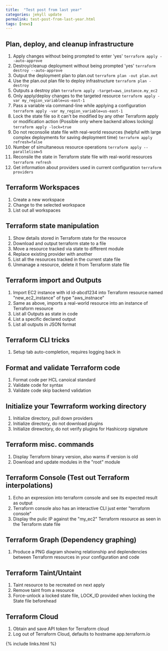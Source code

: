 ```yaml
---
title:  "Test post from last year"
categories: jekyll update
permalink: test-post-from-last-year.html
tags: [news]
---
```

## Plan, deploy, and cleanup infrastructure

1. Apply changes without being prompted to enter 'yes'
   ``` terraform apply --auto-approve ```
2. Destroy/cleanup deployment without being prompted 'yes'
    ``` terraform destroy --auto-approve ```
3. Output the deployment plan to plan.out
   ``` terraform plan -out plan.out ```
4. Use the plan.out plan file to deploy infrastructure
   ``` terraform plan -destroy ```
5. Outputs a destroy plan
   ``` terraform apply -target=aws_instance.my_ec2 ```
6. Only apply/deploy changes to the targeted resource
   ``` terraform apply -var my_region_variable=us-east-1 ```
7. Pass a variable via command-line while applying a configuration
   ``` terraform apply -var my_region_variable=us-east-1 ```
8. Lock the state file so it can't be modified by any other Terraform apply or modification action (Possible only where backend allows locking)
   ``` terraform apply -lock=true ```
9. Do not reconsolie state file with real-world resources (helpful with large complex deployments for saving deployment time)
    ``` terraform apply refresh=false ```
10. Number of simultaneous resource operations
    ``` terraform apply --parallelism=5 ```
11. Reconsile the state in Terraform state file with real-world resources
    ``` terraform refresh ```
12. Get information about providers used in current configuration
    ``` terraform providers ```

## Terraform Workspaces

1. Create a new workspace
2. Change to the selected workspace
3. List out all workspaces

## Terraform state manipulation

1. Show details stored in Terraform state for the resource
2. Download and output terraform state to a file
3. Move a resource tracked via state to different module
4. Replace existing provider with another
5. List all the resources tracked in the current state file
6. Unmanage a resource, delete it from Terraform state file

## Terraform import and Outputs

1. Import EC2 instance with id id-abcd1234 into Terraform resource named "new_ec2_instance" of type "aws_instnace"
2. Same as above, imports a real-world resource into an instance of Terraform resource
3. List all Outputs as state in code
4. List a specific declared output
5. List all outputs in JSON format

## Terraform CLI tricks

1. Setup tab auto-completion, requires logging back in

## Format and validate Terraform code

1. Format code per HCL canoical standard
2. Validate code for syntax
3. Validate code skip backend validation

## Initialize your Tewrraform working directory

1. Initialize directory, pull down providers
2. Initialize directory, do not download plugins
3. Initialize direwctory, do not verify plugins for Hashicorp signature

## Terraform misc. commands

1. Display Terraform binary version, also warns if version is old
2. Download and update modules in the "root" module

## Terraform Console (Test out Terraform interpolations)

1. Echo an expression into terraform console and see its expected result as output
2. Terraform console also has an interactive CLI just enter "terraform console"
3. Display the pulic IP against the "my_ec2" Terraform resource as seen in the Terraform state file

## Terraform Graph (Dependency graphing)

1. Produce a PNG diagram showing relationship and deplendencies between Terraform resources in your configuration and code

## Terraform Taint/Untaint

1. Taint resource to be recreated on next apply
2. Remove taint from a resource
3. Force-unlock a locked state file, LOCK_ID provided when locking the State file beforehead

## Terraform Cloud

1. Obtain and save API token for Terraform cloud
2. Log out of Terraform Cloud, defaults to hostname app.terraform.io

{% include links.html %}
